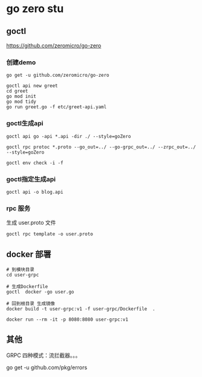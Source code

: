 # go zero stu

## goctl
https://github.com/zeromicro/go-zero

### 创建demo

```shell
go get -u github.com/zeromicro/go-zero

goctl api new greet
cd greet
go mod init
go mod tidy
go run greet.go -f etc/greet-api.yaml
```

### goctl生成api

```shell
goctl api go -api *.api -dir ./ --style=goZero

goctl rpc protoc *.proto --go_out=../ --go-grpc_out=../ --zrpc_out=../ --style=goZero

goctl env check -i -f
```

### goctl指定生成api

```shell
goctl api -o blog.api
```

### rpc 服务

生成 user.proto 文件

```shell
goctl rpc template -o user.proto
```

## docker 部署

```shell
# 到模块目录
cd user-grpc 

# 生成Dockerfile
goctl  docker -go user.go 

# 回到根目录 生成镜像
docker build -t user-grpc:v1 -f user-grpc/Dockerfile  . 

docker run --rm -it -p 8080:8080 user-grpc:v1
```

## 其他

GRPC 四种模式：流拦截器。。。

go get -u github.com/pkg/errors
